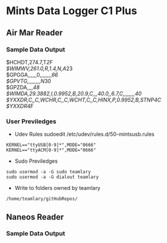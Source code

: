 # Mints Data Logger C1 Plus 

## Air Mar Reader 
### Sample Data Output
$HCHDT,274.7,T*2F </br>
$WIMWV,261.0,R,1.4,N,A*23</br>
$GPGGA,,,,,,0,,,,,,,,*66</br>
$GPVTG,,,,,,,,,N*30</br>
$GPZDA,,,,*48</br>
$WIMDA,29.3882,I,0.9952,B,20.9,C,,,40.0,,6.7,C,,,,,,,,*40</br>
$YXXDR,C,,C,WCHR,C,,C,WCHT,C,,C,HINX,P,0.9952,B,STNP*4C</br>
$YXXDR*4F</br>

### User Previledges 
- Udev Rules 
sudoedit /etc/udev/rules.d/50-mintsusb.rules</br>
```
KERNEL=="ttyUSB[0-9]*",MODE="0666"
KERNEL=="ttyACM[0-9]*",MODE="0666"
```

- Sudo Previledges 
```
sudo usermod -a -G sudo teamlary
sudo usermod -a -G dialout teamlary
```

- Write to folders owned by teamlary
```
/home/teamlary/gitHubRepos/
```

## Naneos Reader 
### Sample Data Output
